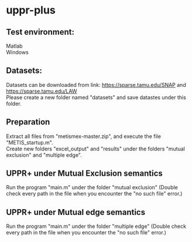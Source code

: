 # uppr-plus
## Test environment: 
Matlab <br>
Windows

## Datasets:
Datasets can be downloaded from link: https://sparse.tamu.edu/SNAP and https://sparse.tamu.edu/LAW <br>
Please create a new folder named "datasets" and save datastes under this folder.

## Preparation
Extract all files from "metismex-master.zip", and execute the file "METIS_startup.m". <br>
Create new folders "excel_output" and "results" under the folders "mutual exclusion" and "multiple edge".

## UPPR+ under Mutual Exclusion semantics
Run the program "main.m" under the folder "mutual exclusion" (Double check every path in the file when you encounter the "no such file" error.) 

## UPPR+ under Mutual edge semantics
Run the program "main.m" under the folder "multiple edge" (Double check every path in the file when you encounter the "no such file" error.) 
